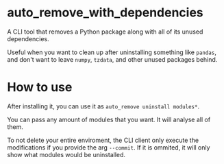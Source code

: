 # auto_remove_with_dependencies

A CLI tool that removes a Python package along with all of its unused dependencies.

Useful when you want to clean up after uninstalling something like `pandas`, and don't want to leave `numpy`, `tzdata`, and other unused packages behind.

# How to use

After installing it, you can use it as ```auto_remove uninstall modules*```.

You can pass any amount of modules that you want. It will analyse all of them.

To not delete your entire enviroment, the CLI client only execute the modifications if you provide the arg ```--commit```. If it is ommited, it will only show what modules would be uninstalled.